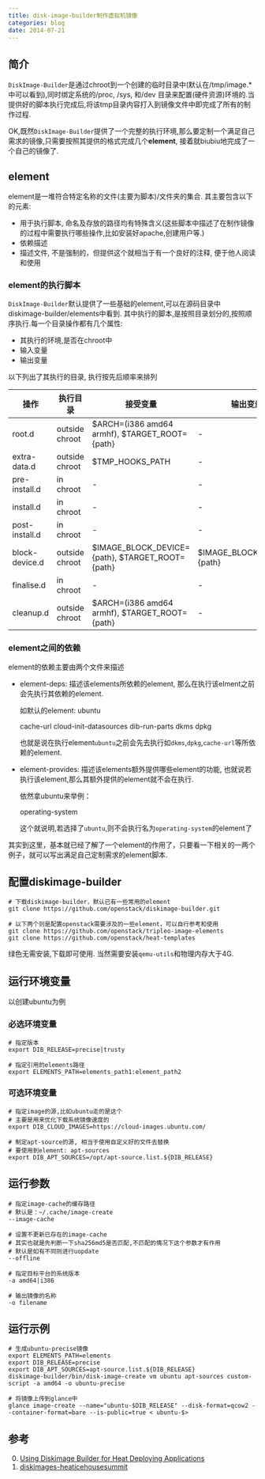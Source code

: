 ```yaml
---
title: disk-image-builder制作虚拟机镜像
categories: blog
date: 2014-07-21
---
```


## 简介
`DiskImage-Builder`是通过chroot到一个创建的临时目录中(默认在/tmp/image.\*中可以看到),同时绑定系统的/proc, /sys, 和/dev 目录来配置(硬件资源)环境的.当提供好的脚本执行完成后,将该tmp目录内容打入到镜像文件中即完成了所有的制作过程.

OK,既然`DiskImage-Builder`提供了一个完整的执行环境,那么要定制一个满足自己需求的镜像,只需要按照其提供的格式完成几个**element**, 接着就biubiu地完成了一个自己的镜像了.

## element

element是一堆符合特定名称的文件(主要为脚本)/文件夹的集合. 其主要包含以下的元素:

- 用于执行脚本, 命名及存放的路径均有特殊含义(这些脚本中描述了在制作镜像的过程中需要执行哪些操作,比如安装好apache,创建用户等.)
- 依赖描述
- 描述文件, 不是强制的，但提供这个就相当于有一个良好的注释, 便于他人阅读和使用


### element的执行脚本

`DiskImage-Builder`默认提供了一些基础的element,可以在源码目录中diskimage-builder/elements中看到. 其中执行的脚本,是按照目录划分的,按照顺序执行.每一个目录操作都有几个属性:

- 其执行的环境,是否在chroot中
- 输入变量
- 输出变量

以下列出了其执行的目录, 执行按先后顺率来排列

|操作|执行目录|接受变量|输出变量
|---|---|---|---|
|root.d|outside chroot|$ARCH=(i386 amd64 armhf), $TARGET\_ROOT={path}|-|
|extra-data.d|outside chroot|$TMP\_HOOKS\_PATH|-|
|pre-install.d|in chroot|-|-|
|install.d|in chroot|-|-|
|post-install.d|in chroot|-|-|
|block-device.d|outside chroot|$IMAGE\_BLOCK\_DEVICE={path}, $TARGET\_ROOT={path}|$IMAGE\_BLOCK\_DEVICE={path}|
|finalise.d|in chroot|-|-|
|cleanup.d|outside chroot|$ARCH=(i386 amd64 armhf), $TARGET_ROOT={path}|-|


### element之间的依赖

element的依赖主要由两个文件来描述

- element-deps: 描述该elements所依赖的element, 那么在执行该elment之前会先执行其依赖的element.

  如默认的element: ubuntu

    cache-url
    cloud-init-datasources
    dib-run-parts
    dkms
    dpkg

  也就是说在执行element`ubuntu`之前会先去执行如`dkms`,`dpkg`,`cache-url`等所依赖的element.

- element-provides: 描述该elements额外提供哪些element的功能, 也就说若执行该element,那么其额外提供的element就不会在执行.

  依然拿ubuntu来举例：

    operating-system

  这个就说明,若选择了`ubuntu`,则不会执行名为`operating-system`的element了


其实到这里，基本就已经了解了一个element的作用了，只要看一下相关的一两个例子，就可以写出满足自己定制需求的element脚本.

## 配置diskimage-builder

    # 下载diskimage-builder，默认已有一些常用的element
    git clone https://github.com/openstack/diskimage-builder.git

    # 以下两个则是配置openstack需要涉及的一些element，可以自行参考和使用
    git clone https://github.com/openstack/tripleo-image-elements
    git clone https://github.com/openstack/heat-templates


绿色无需安装,下载即可使用. 当然需要安装`qemu-utils`和物理内存大于4G.

## 运行环境变量

以创建ubuntu为例

### 必选环境变量

    # 指定版本
    export DIB_RELEASE=precise|trusty

    # 指定引用的elements路径
    export ELEMENTS_PATH=elements_path1:element_path2


### 可选环境变量

    # 指定image的源,比如ubuntu走的是这个
    # 主要是用来优化下载系统镜像速度的
    export DIB_CLOUD_IMAGES=https://cloud-images.ubuntu.com/

    # 制定apt-source的源, 相当于使用自定义好的文件去替换
    # 要使用到element: apt-sources
    export DIB_APT_SOURCES=/opt/apt-source.list.${DIB_RELEASE}


## 运行参数

    # 指定image-cache的缓存路径
    # 默认是：~/.cache/image-create
    --image-cache

    # 设置不更新已存在的image-cache
    # 其实也就是先判断一下sha256md5是否匹配,不匹配的情况下这个参数才有作用
    # 默认是如有不同则进行uopdate
    --offline

    # 指定目标平台的系统版本
    -a amd64|i386

    # 输出镜像的名称
    -o filename


## 运行示例

    # 生成ubuntu-precise镜像
    export ELEMENTS_PATH=elements
    export DIB_RELEASE=precise
    export DIB_APT_SOURCES=apt-source.list.${DIB_RELEASE}
    diskimage-builder/bin/disk-image-create vm ubuntu apt-sources custom-script -a amd64 -o ubuntu-precise

    # 将镜像上传到glance中
    glance image-create --name="ubuntu-$DIB_RELEASE" --disk-format=qcow2 --container-format=bare --is-public=true < ubuntu-$>


## 参考

 0. [Using Diskimage Builder for Heat Deploying Applications](https://pypi.python.org/pypi/diskimage-builder)
 0. [diskimages-heaticehousesummit](http://www.slideshare.net/hpcloud/diskimages-heaticehousesummit)
